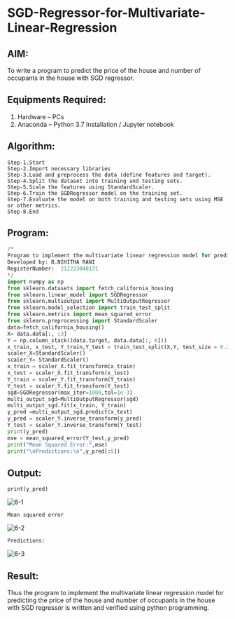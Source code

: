 # SGD-Regressor-for-Multivariate-Linear-Regression

## AIM:
To write a program to predict the price of the house and number of occupants in the house with SGD regressor.

## Equipments Required:
1. Hardware – PCs
2. Anaconda – Python 3.7 Installation / Jupyter notebook

## Algorithm:
```
Step-1.Start
Step-2.Import necessary libraries
Step-3.Load and preprocess the data (define features and target).
Step-4.Split the dataset into training and testing sets.
Step-5.Scale the features using StandardScaler.
Step-6.Train the SGDRegressor model on the training set.
Step-7.Evaluate the model on both training and testing sets using MSE or other metrics.
Step-8.End 
```
## Program:
```py
/*
Program to implement the multivariate linear regression model for predicting the price of the house and number of occupants in the house with SGD regressor.
Developed by: B.NIHITHA RANI 
RegisterNumber:  212223040131
*/
import numpy as np 
from sklearn.datasets import fetch_california_housing 
from sklearn.linear_model import SGDRegressor 
from sklearn.multioutput import MultiOutputRegressor 
from sklearn.model_selection import train_test_split 
from sklearn.metrics import mean_squared_error 
from sklearn.preprocessing import StandardScaler
data=fetch_california_housing()
X= data.data[:, :3]
Y = np.column_stack((data.target, data.data[:, 6]))
x_train, x_test, Y_train,Y_test = train_test_split(X,Y, test_size = 0.2, random_state =42)
scaler_X=StandardScaler()
scaler_Y= StandardScaler()
x_train = scaler_X.fit_transform(x_train)
x_test = scaler_X.fit_transform(x_test)
Y_train = scaler_Y.fit_transform(Y_train)
Y_test = scaler_Y.fit_transform(Y_test)
sgd=SGDRegressor(max_iter=1000,tol=1e-3)
multi_output_sgd=MultiOutputRegressor(sgd)
multi_output_sgd.fit(x_train, Y_train)
y_pred =multi_output_sgd.predict(x_test)
y_pred = scaler_Y.inverse_transform(y_pred)
Y_test = scaler_Y.inverse_transform(Y_test)
print(y_pred)
mse = mean_squared_error(Y_test,y_pred)
print("Mean Squared Error:",mse)
print("\nPredictions:\n",y_pred[:5])
```

## Output:
```
print(y_pred)
```
![6-1](https://github.com/user-attachments/assets/2ec20159-89a2-47cc-ab42-43c1add6ae36)

```
Mean squared error 
```
![6-2](https://github.com/user-attachments/assets/c35ea309-2b26-474b-9261-ec67043526e6)

```
Predictions:
```
![6-3](https://github.com/user-attachments/assets/1bf43ec9-f52f-409a-b8e8-bfbc0aaa4760)


## Result:
Thus the program to implement the multivariate linear regression model for predicting the price of the house and number of occupants in the house with SGD regressor is written and verified using python programming.
